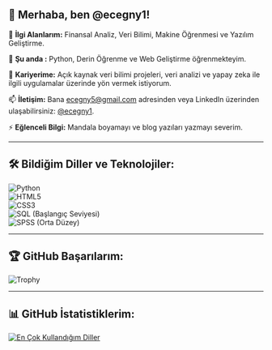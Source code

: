 ## 👋 Merhaba, ben @ecegny1!

👀 **İlgi Alanlarım:** Finansal Analiz, Veri Bilimi, Makine Öğrenmesi ve Yazılım Geliştirme.  

🌱 **Şu anda :** Python, Derin Öğrenme ve Web Geliştirme öğrenmekteyim. 

💞️ **Kariyerime:** Açık kaynak veri bilimi projeleri, veri analizi ve  yapay zeka ile ilgili uygulamalar üzerinde yön vermek istiyorum.

📫 **İletişim:** Bana ecegny5@gmail.com adresinden veya LinkedIn üzerinden ulaşabilirsiniz: [@ecegny1](https://www.linkedin.com/in/ecegny1).    

⚡ **Eğlenceli Bilgi:** Mandala boyamayı ve blog yazıları yazmayı severim. 

---

## 🛠️ Bildiğim Diller ve Teknolojiler:
![Python](https://img.shields.io/badge/-Python-3776AB?style=flat-square&logo=python&logoColor=white)  
![HTML5](https://img.shields.io/badge/-HTML5-E34F26?style=flat-square&logo=html5&logoColor=white)  
![CSS3](https://img.shields.io/badge/-CSS3-1572B6?style=flat-square&logo=css3)  
![SQL (Başlangıç Seviyesi)](https://img.shields.io/badge/-SQL-Beginner-4479A1?style=flat-square&logo=mysql&logoColor=white)  
![SPSS (Orta Düzey)](https://img.shields.io/badge/-SPSS-Intermediate-1B1464?style=flat-square&logo=ibm&logoColor=white)  

---

## 🏆 GitHub Başarılarım:
![Trophy](https://github-profile-trophy.vercel.app/?username=ecegny1&theme=flat&no-frame=true&margin-w=10&margin-h=10)

---

## 📊 GitHub İstatistiklerim:
[![En Çok Kullandığım Diller](https://github-readme-stats.vercel.app/api/top-langs/?username=ecegny1&layout=compact)](https://github.com/ecegny1/github-readme-stats)


